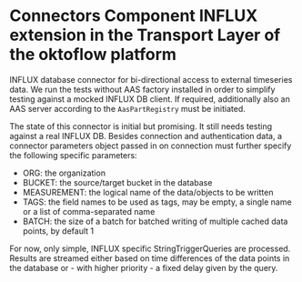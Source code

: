 # Connectors Component INFLUX extension in the Transport Layer of the oktoflow platform

INFLUX database connector for bi-directional access to external timeseries data. We run the tests without AAS factory installed in order to simplify testing against a mocked INFLUX DB client. If required, additionally also an AAS server according to the ``AasPartRegistry`` must be initiated.

The state of this connector is initial but promising. It still needs testing against a real INFLUX DB.
Besides connection and authentication data, a connector parameters object passed in on connection must further specify the following specific parameters:
- ORG: the organization 
- BUCKET: the source/target bucket in the database
- MEASUREMENT: the logical name of the data/objects to be written
- TAGS: the field names to be used as tags, may be empty, a single name or a list of comma-separated name
- BATCH: the size of a batch for batched writing of multiple cached data points, by default 1

For now, only simple, INFLUX specific StringTriggerQueries are processed. Results are streamed either based on time differences of the data points in the database or - with higher priority - a fixed delay given by the query.